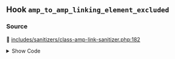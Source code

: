## Hook `amp_to_amp_linking_element_excluded`

### Source

:link: [includes/sanitizers/class-amp-link-sanitizer.php:182](../../includes/sanitizers/class-amp-link-sanitizer.php#L182)

<details>
<summary>Show Code</summary>

```php
$excluded = (bool) apply_filters( 'amp_to_amp_linking_element_excluded', $excluded, $url, $rel, $element );
```

</details>
